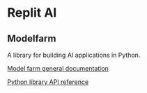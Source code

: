 # Replit AI

## Modelfarm

A library for building AI applications in Python.

[Model farm general documentation](https://docs.replit.com/model-farm/)

[Python library API reference](https://docs.replit.com/model-farm/python/)
